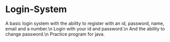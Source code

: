 # Login-System
A basic login system with the ability to register with an id, password, name, email and a number.\n
Login with your id and password.\n
And the ability to change password.\n
Practice program for java.
